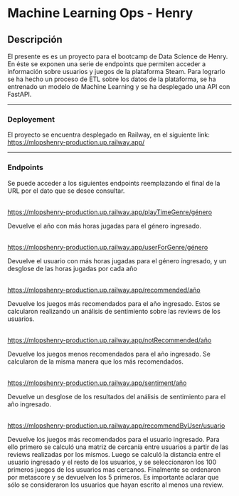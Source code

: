 # Machine Learning Ops - Henry


## Descripción

El presente es es un proyecto para el bootcamp de Data Science de Henry. En éste se exponen una serie de endpoints que permiten acceder a información sobre usuarios y juegos de la plataforma Steam. Para lograrlo se ha hecho un proceso de ETL sobre los datos de la plataforma, se ha entrenado un modelo de Machine Learning y se ha desplegado una API con FastAPI.

***

### Deployement

El proyecto se encuentra desplegado en Railway, en el siguiente link:
https://mlopshenry-production.up.railway.app/

***

### Endpoints

Se puede acceder a los siguientes endpoints reemplazando el final de la URL por el dato que se desee consultar.

&nbsp;  
https://mlopshenry-production.up.railway.app/playTimeGenre/género

Devuelve el año con más horas jugadas para el género ingresado.
 
&nbsp;  
https://mlopshenry-production.up.railway.app/userForGenre/género

Devuelve el usuario con más horas jugadas para el género ingresado, y un desglose de las horas jugadas por cada año
 
&nbsp;  
https://mlopshenry-production.up.railway.app/recommended/año

Devuelve los juegos más recomendados para el año ingresado. Estos se calcularon realizando un análisis de sentimiento sobre las reviews de los usuarios.
 
&nbsp;  
https://mlopshenry-production.up.railway.app/notRecommended/año

Devuelve los juegos menos recomendados para el año ingresado. Se calcularon de la misma manera que los más recomendados.
 
&nbsp;  
https://mlopshenry-production.up.railway.app/sentiment/año

Devuelve un desglose de los resultados del análisis de sentimiento para el año ingresado.

&nbsp;  
https://mlopshenry-production.up.railway.app/recommendByUser/usuario

Devuelve los juegos más recomendados para el usuario ingresado. Para ello primero se calculó una matriz de cercanía entre usuarios a partir de las reviews realizadas por los mismos. Luego se calculó la distancia entre el usuario ingresado y el resto de los usuarios, y se seleccionaron los 100 primeros juegos de los usuarios mas cercanos. Finalmente se ordenaron por metascore y se devuelven los 5 primeros.
Es importante aclarar que sólo se consideraron los usuarios que hayan escrito al menos una review.
